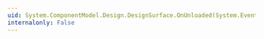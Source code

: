 ```yaml
---
uid: System.ComponentModel.Design.DesignSurface.OnUnloaded(System.EventArgs)
internalonly: False
---
```

